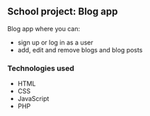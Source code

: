 ## School project: Blog app

Blog app where you can:

-   sign up or log in as a user
-   add, edit and remove blogs and blog posts

### Technologies used

-   HTML
-   CSS
-   JavaScript
-   PHP
